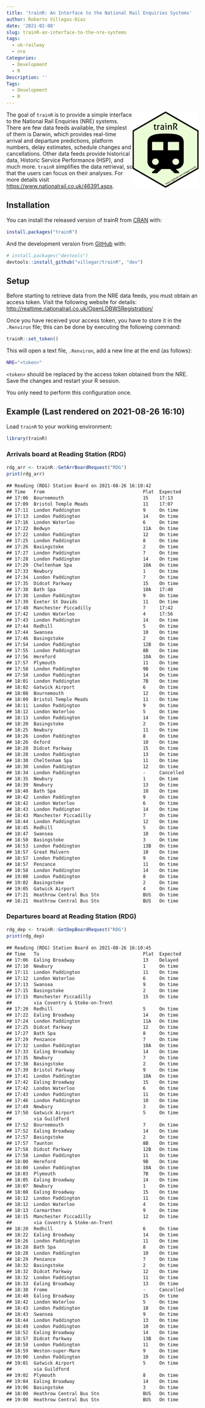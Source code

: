 ```yaml
---
title: 'trainR: An Interface to the National Rail Enquiries Systems'
author: Roberto Villegas-Diaz
date: '2021-02-08'
slug: trainR-an-interface-to-the-nre-systems
tags:
  - uk-railway
  - nre
Categories:
  - Development
  - R
Description: ''
Tags:
  - Development
  - R
---
```


<img src="https://raw.githubusercontent.com/villegar/trainR/main/inst/images/logo.png" alt="logo" align="right" height=200px/>

The goal of `trainR` is to provide a simple interface to the 
National Rail Enquiries (NRE) systems. There are few data feeds 
available, the simplest of them is Darwin, which provides real-time 
arrival and departure predictions, platform numbers, delay estimates, 
schedule changes and cancellations. Other data feeds provide historical 
data, Historic Service Performance (HSP), and much more. `trainR` 
simplifies the data retrieval, so that the users can focus on their 
analyses. For more details visit 
https://www.nationalrail.co.uk/46391.aspx.

## Installation

You can install the released version of trainR from [CRAN](https://CRAN.R-project.org) with:

``` r
install.packages("trainR")
```

And the development version from [GitHub](https://github.com/) with:

``` r
# install.packages("devtools")
devtools::install_github("villegar/trainR", "dev")
```

## Setup
Before starting to retrieve data from the NRE data feeds, you must obtain an access token. 
Visit the following website for details: http://realtime.nationalrail.co.uk/OpenLDBWSRegistration/

Once you have received your access token, you have to store it in the `.Renviron` file; this can be 
done by executing the following command:


```r
trainR::set_token()
```

This will open a text file, `.Renviron`, add a new line at the end (as follows):

```bash
NRE="<token>"
```

`<token>` should be replaced by the access token obtained from the NRE. Save the changes and restart 
your R session.

You only need to perform this configuration once.

## Example (Last rendered on 2021-08-26 16:10)

Load `trainR` to your working environment:

```r
library(trainR)
```

### Arrivals board at Reading Station (RDG)


```r
rdg_arr <- trainR::GetArrBoardRequest("RDG")
print(rdg_arr)
```

```
## Reading (RDG) Station Board on 2021-08-26 16:10:42
## Time   From                                    Plat  Expected
## 17:06  Bournemouth                             15    17:13
## 17:09  Bristol Temple Meads                    11    17:07
## 17:11  London Paddington                       9     On time
## 17:13  London Paddington                       14    On time
## 17:16  London Waterloo                         6     On time
## 17:22  Bedwyn                                  11A   On time
## 17:22  London Paddington                       12    On time
## 17:25  London Paddington                       8     On time
## 17:26  Basingstoke                             2     On time
## 17:27  London Paddington                       7     On time
## 17:28  London Paddington                       14    On time
## 17:29  Cheltenham Spa                          10A   On time
## 17:33  Newbury                                 1     On time
## 17:34  London Paddington                       7     On time
## 17:35  Didcot Parkway                          15    On time
## 17:38  Bath Spa                                10A   17:40
## 17:38  London Paddington                       9     On time
## 17:39  Exeter St Davids                        11    On time
## 17:40  Manchester Piccadilly                   7     17:42
## 17:42  London Waterloo                         4     17:56
## 17:43  London Paddington                       14    On time
## 17:44  Redhill                                 5     On time
## 17:44  Swansea                                 10    On time
## 17:46  Basingstoke                             2     On time
## 17:54  London Paddington                       12B   On time
## 17:55  London Paddington                       8B    On time
## 17:56  Hereford                                10A   On time
## 17:57  Plymouth                                11    On time
## 17:58  London Paddington                       9B    On time
## 17:58  London Paddington                       14    On time
## 18:01  London Paddington                       7B    On time
## 18:02  Gatwick Airport                         6     On time
## 18:08  Bournemouth                             12    On time
## 18:09  Bristol Temple Meads                    11    On time
## 18:11  London Paddington                       9     On time
## 18:12  London Waterloo                         5     On time
## 18:13  London Paddington                       14    On time
## 18:20  Basingstoke                             2     On time
## 18:25  Newbury                                 11    On time
## 18:26  London Paddington                       8     On time
## 18:26  Oxford                                  10    On time
## 18:28  Didcot Parkway                          15    On time
## 18:28  London Paddington                       13    On time
## 18:30  Cheltenham Spa                          11    On time
## 18:30  London Paddington                       12    On time
## 18:34  London Paddington                       -     Cancelled
## 18:35  Newbury                                 1     On time
## 18:39  Newbury                                 13    On time
## 18:40  Bath Spa                                10    On time
## 18:42  London Paddington                       9     On time
## 18:42  London Waterloo                         6     On time
## 18:43  London Paddington                       14    On time
## 18:43  Manchester Piccadilly                   7     On time
## 18:44  London Paddington                       12    On time
## 18:45  Redhill                                 5     On time
## 18:47  Swansea                                 10    On time
## 18:50  Basingstoke                             3     On time
## 18:53  London Paddington                       13B   On time
## 18:57  Great Malvern                           10    On time
## 18:57  London Paddington                       9     On time
## 18:57  Penzance                                11    On time
## 18:58  London Paddington                       14    On time
## 19:00  London Paddington                       8     On time
## 19:02  Basingstoke                             2     On time
## 19:05  Gatwick Airport                         4     On time
## 17:21  Heathrow Central Bus Stn                BUS   On time
## 18:21  Heathrow Central Bus Stn                BUS   On time
```

### Departures board at Reading Station (RDG)


```r
rdg_dep <- trainR::GetDepBoardRequest("RDG")
print(rdg_dep)
```

```
## Reading (RDG) Station Board on 2021-08-26 16:10:45
## Time   To                                      Plat  Expected
## 17:06  Ealing Broadway                         13    Delayed
## 17:10  Newbury                                 1     On time
## 17:11  London Paddington                       11    On time
## 17:12  London Waterloo                         6     On time
## 17:13  Swansea                                 9     On time
## 17:15  Basingstoke                             2     On time
## 17:15  Manchester Piccadilly                   15    On time
##        via Coventry & Stoke-on-Trent           
## 17:20  Redhill                                 5     On time
## 17:22  Ealing Broadway                         14    On time
## 17:24  London Paddington                       11A   On time
## 17:25  Didcot Parkway                          12    On time
## 17:27  Bath Spa                                8     On time
## 17:29  Penzance                                7     On time
## 17:32  London Paddington                       10A   On time
## 17:33  Ealing Broadway                         14    On time
## 17:35  Newbury                                 7     On time
## 17:38  Basingstoke                             2     On time
## 17:39  Bristol Parkway                         9     On time
## 17:41  London Paddington                       10A   On time
## 17:42  Ealing Broadway                         15    On time
## 17:42  London Waterloo                         6     On time
## 17:43  London Paddington                       11    On time
## 17:46  London Paddington                       10    On time
## 17:49  Newbury                                 3     On time
## 17:50  Gatwick Airport                         5     On time
##        via Guildford                           
## 17:52  Bournemouth                             7     On time
## 17:52  Ealing Broadway                         14    On time
## 17:57  Basingstoke                             2     On time
## 17:57  Taunton                                 8B    On time
## 17:58  Didcot Parkway                          12B   On time
## 17:58  London Paddington                       11    On time
## 18:00  Hereford                                9B    On time
## 18:00  London Paddington                       10A   On time
## 18:03  Plymouth                                7B    On time
## 18:05  Ealing Broadway                         14    On time
## 18:07  Newbury                                 1     On time
## 18:08  Ealing Broadway                         15    On time
## 18:12  London Paddington                       11    On time
## 18:12  London Waterloo                         4     On time
## 18:13  Carmarthen                              9     On time
## 18:15  Manchester Piccadilly                   12    On time
##        via Coventry & Stoke-on-Trent           
## 18:20  Redhill                                 6     On time
## 18:22  Ealing Broadway                         14    On time
## 18:26  London Paddington                       11    On time
## 18:28  Bath Spa                                8     On time
## 18:28  London Paddington                       10    On time
## 18:29  Penzance                                7     On time
## 18:32  Basingstoke                             2     On time
## 18:32  Didcot Parkway                          12    On time
## 18:32  London Paddington                       11    On time
## 18:33  Ealing Broadway                         13    On time
## 18:38  Frome                                   -     Cancelled
## 18:40  Ealing Broadway                         15    On time
## 18:42  London Waterloo                         5     On time
## 18:43  London Paddington                       10    On time
## 18:43  Swansea                                 9     On time
## 18:44  London Paddington                       13    On time
## 18:49  London Paddington                       10    On time
## 18:52  Ealing Broadway                         14    On time
## 18:57  Didcot Parkway                          13B   On time
## 18:58  London Paddington                       11    On time
## 18:59  Weston-super-Mare                       9     On time
## 19:00  London Paddington                       10    On time
## 19:01  Gatwick Airport                         5     On time
##        via Guildford                           
## 19:02  Plymouth                                8     On time
## 19:04  Ealing Broadway                         14    On time
## 19:06  Basingstoke                             3     On time
## 18:00  Heathrow Central Bus Stn                BUS   On time
## 19:00  Heathrow Central Bus Stn                BUS   On time
```
